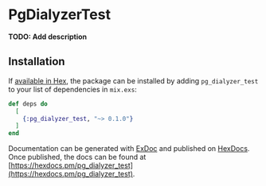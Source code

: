 # PgDialyzerTest

**TODO: Add description**

## Installation

If [available in Hex](https://hex.pm/docs/publish), the package can be installed
by adding `pg_dialyzer_test` to your list of dependencies in `mix.exs`:

```elixir
def deps do
  [
    {:pg_dialyzer_test, "~> 0.1.0"}
  ]
end
```

Documentation can be generated with [ExDoc](https://github.com/elixir-lang/ex_doc)
and published on [HexDocs](https://hexdocs.pm). Once published, the docs can
be found at [https://hexdocs.pm/pg_dialyzer_test](https://hexdocs.pm/pg_dialyzer_test).

